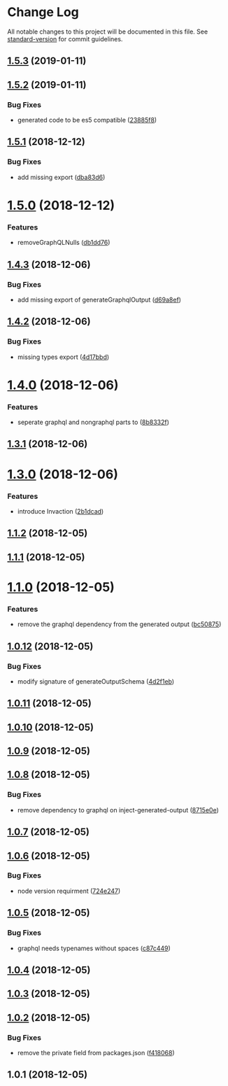 # Change Log

All notable changes to this project will be documented in this file. See [standard-version](https://github.com/conventional-changelog/standard-version) for commit guidelines.

<a name="1.5.3"></a>
## [1.5.3](https://github.com/mabels/graphql-output-generator/compare/v1.5.2...v1.5.3) (2019-01-11)



<a name="1.5.2"></a>
## [1.5.2](https://github.com/mabels/graphql-output-generator/compare/v1.5.1...v1.5.2) (2019-01-11)


### Bug Fixes

* generated code to be es5 compatible ([23885f8](https://github.com/mabels/graphql-output-generator/commit/23885f8))



<a name="1.5.1"></a>
## [1.5.1](https://github.com/mabels/graphql-output-generator/compare/v1.5.0...v1.5.1) (2018-12-12)


### Bug Fixes

* add missing export ([dba83d6](https://github.com/mabels/graphql-output-generator/commit/dba83d6))



<a name="1.5.0"></a>
# [1.5.0](https://github.com/mabels/graphql-output-generator/compare/v1.4.3...v1.5.0) (2018-12-12)


### Features

* removeGraphQLNulls ([db1dd76](https://github.com/mabels/graphql-output-generator/commit/db1dd76))



<a name="1.4.3"></a>
## [1.4.3](https://github.com/mabels/graphql-output-generator/compare/v1.4.2...v1.4.3) (2018-12-06)


### Bug Fixes

* add missing export of generateGraphqlOutput ([d69a8ef](https://github.com/mabels/graphql-output-generator/commit/d69a8ef))



<a name="1.4.2"></a>
## [1.4.2](https://github.com/mabels/graphql-output-generator/compare/v1.4.0...v1.4.2) (2018-12-06)


### Bug Fixes

* missing types export ([4d17bbd](https://github.com/mabels/graphql-output-generator/commit/4d17bbd))



<a name="1.4.0"></a>
# [1.4.0](https://github.com/mabels/graphql-output-generator/compare/v1.3.1...v1.4.0) (2018-12-06)


### Features

* seperate graphql and nongraphql parts to ([8b8332f](https://github.com/mabels/graphql-output-generator/commit/8b8332f))



<a name="1.3.1"></a>
## [1.3.1](https://github.com/mabels/graphql-output-generator/compare/v1.3.0...v1.3.1) (2018-12-06)



<a name="1.3.0"></a>
# [1.3.0](https://github.com/mabels/graphql-output-generator/compare/v1.1.2...v1.3.0) (2018-12-06)


### Features

* introduce Invaction ([2b1dcad](https://github.com/mabels/graphql-output-generator/commit/2b1dcad))



<a name="1.1.2"></a>
## [1.1.2](https://github.com/mabels/graphql-output-generator/compare/v1.1.1...v1.1.2) (2018-12-05)



<a name="1.1.1"></a>
## [1.1.1](https://github.com/mabels/graphql-output-generator/compare/v1.1.0...v1.1.1) (2018-12-05)



<a name="1.1.0"></a>
# [1.1.0](https://github.com/mabels/graphql-output-generator/compare/v1.0.12...v1.1.0) (2018-12-05)


### Features

* remove the graphql dependency from the generated output ([bc50875](https://github.com/mabels/graphql-output-generator/commit/bc50875))



<a name="1.0.12"></a>
## [1.0.12](https://github.com/mabels/graphql-output-generator/compare/v1.0.11...v1.0.12) (2018-12-05)


### Bug Fixes

* modify signature of generateOutputSchema ([4d2f1eb](https://github.com/mabels/graphql-output-generator/commit/4d2f1eb))



<a name="1.0.11"></a>
## [1.0.11](https://github.com/mabels/graphql-output-generator/compare/v1.0.10...v1.0.11) (2018-12-05)



<a name="1.0.10"></a>
## [1.0.10](https://github.com/mabels/graphql-output-generator/compare/v1.0.9...v1.0.10) (2018-12-05)



<a name="1.0.9"></a>
## [1.0.9](https://github.com/mabels/graphql-output-generator/compare/v1.0.8...v1.0.9) (2018-12-05)



<a name="1.0.8"></a>
## [1.0.8](https://github.com/mabels/graphql-output-generator/compare/v1.0.7...v1.0.8) (2018-12-05)


### Bug Fixes

* remove dependency to graphql on inject-generated-output ([8715e0e](https://github.com/mabels/graphql-output-generator/commit/8715e0e))



<a name="1.0.7"></a>
## [1.0.7](https://github.com/mabels/graphql-output-generator/compare/v1.0.6...v1.0.7) (2018-12-05)



<a name="1.0.6"></a>
## [1.0.6](https://github.com/mabels/graphql-output-generator/compare/v1.0.5...v1.0.6) (2018-12-05)


### Bug Fixes

* node version requirment ([724e247](https://github.com/mabels/graphql-output-generator/commit/724e247))



<a name="1.0.5"></a>
## [1.0.5](https://github.com/mabels/graphql-output-generator/compare/v1.0.4...v1.0.5) (2018-12-05)


### Bug Fixes

* graphql needs typenames without spaces ([c87c449](https://github.com/mabels/graphql-output-generator/commit/c87c449))



<a name="1.0.4"></a>
## [1.0.4](https://github.com/mabels/graphql-output-generator/compare/v1.0.3...v1.0.4) (2018-12-05)



<a name="1.0.3"></a>
## [1.0.3](https://github.com/mabels/graphql-output-generator/compare/v1.0.2...v1.0.3) (2018-12-05)



<a name="1.0.2"></a>
## [1.0.2](https://github.com/mabels/graphql-output-generator/compare/v1.0.1...v1.0.2) (2018-12-05)


### Bug Fixes

* remove the private field from packages.json ([f418068](https://github.com/mabels/graphql-output-generator/commit/f418068))



<a name="1.0.1"></a>
## 1.0.1 (2018-12-05)
